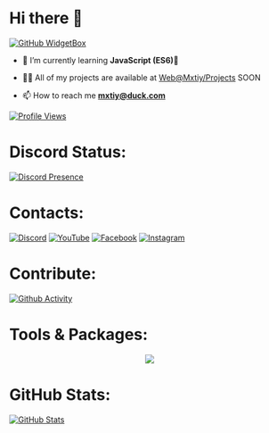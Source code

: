 # Hi there 👋

[![GitHub WidgetBox](https://github-widgetbox.vercel.app/api/profile?username=NoReplyUI5&data=followers,repositories,stars,commits&theme=viridescent)](https://github.com/NoReplyUI5)

- 🌱 I’m currently learning **JavaScript (ES6)🐍**

- 👨‍💻 All of my projects are available at [Web@Mxtiy/Projects](https://mxtiy.vercel.app/projects/) SOON

- 📫 How to reach me **mxtiy@duck.com**

[![Profile Views](https://u8views.com/api/v1/github/profiles/146015362/views/day-week-month-total-count.svg)](https://github.com/NoReplyUI5)

# Discord Status:
[![Discord Presence](https://lanyard.cnrad.dev/api/1053918356375351386?showDisplayName=true&hideSpotify=true&hideActivity=true)](https://discord.com/users/1053918356375351386)

# Contacts:
[![Discord](https://img.shields.io/badge/Discord-%235865F2.svg?style=for-the-badge&logo=discord&logoColor=white)](https://discord.gg/user/1053918356375351386)
[![YouTube](https://img.shields.io/badge/YouTube-%23FF0000.svg?style=for-the-badge&logo=YouTube&logoColor=white)](https://youtube.com/c/knifecodez)
[![Facebook](https://img.shields.io/badge/Facebook-%231877F2.svg?style=for-the-badge&logo=Facebook&logoColor=white)](https://fb.com/knifecodez)
[![Instagram](https://img.shields.io/badge/Instagram-%23E4405F.svg?style=for-the-badge&logo=Instagram&logoColor=white)](https://instagram.com/tamim99g)

# Contribute:
[![Github Activity](https://github-readme-activity-graph.vercel.app/graph?username=NoReplyUI5&bg_color=100f0f&color=4c5e9e&line=4c569e&point=403e41&area=true&hide_border=true)](https://github.com/NoReplyUI5)

# Tools & Packages:
<p align="center">
  <a href="https://github.com/NoReplyUI5">
    <img src="https://skillicons.dev/icons?i=linux,bash,git,vscode,nodejs,js,discordjs,mongodb,cloudflare" />
  </a>
</p>

# GitHub Stats:
[![GitHub Stats](https://github-readme-stats.vercel.app/api?username=NoReplyUI5\&show_icons=true\&theme=dark#gh-dark-mode-only)](https://github.com/NoReplyUI5)
